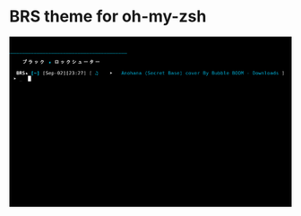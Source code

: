 # BRS theme for oh-my-zsh

![term](https://raw.githubusercontent.com/evenhold/brs-zsh-theme/master/screenshots/brs-zsh-theme.png)

